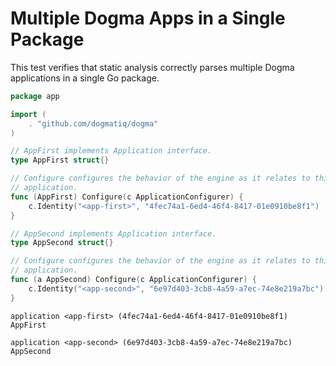 # Multiple Dogma Apps in a Single Package

This test verifies that static analysis correctly parses multiple Dogma
applications in a single Go package.

```go au:input
package app

import (
	. "github.com/dogmatiq/dogma"
)

// AppFirst implements Application interface.
type AppFirst struct{}

// Configure configures the behavior of the engine as it relates to this
// application.
func (AppFirst) Configure(c ApplicationConfigurer) {
	c.Identity("<app-first>", "4fec74a1-6ed4-46f4-8417-01e0910be8f1")
}

// AppSecond implements Application interface.
type AppSecond struct{}

// Configure configures the behavior of the engine as it relates to this
// application.
func (a AppSecond) Configure(c ApplicationConfigurer) {
	c.Identity("<app-second>", "6e97d403-3cb8-4a59-a7ec-74e8e219a7bc")
}
```

```au:output
application <app-first> (4fec74a1-6ed4-46f4-8417-01e0910be8f1) AppFirst

application <app-second> (6e97d403-3cb8-4a59-a7ec-74e8e219a7bc) AppSecond
```
